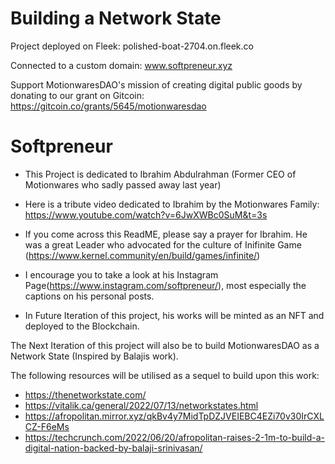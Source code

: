 # Building a Network State

Project deployed on Fleek: polished-boat-2704.on.fleek.co

Connected to a custom domain: www.softpreneur.xyz

Support MotionwaresDAO's mission of creating digital public goods by donating to our grant on Gitcoin: https://gitcoin.co/grants/5645/motionwaresdao

# Softpreneur

- This Project is dedicated to Ibrahim Abdulrahman (Former CEO of Motionwares who sadly passed away last year)

- Here is a tribute video dedicated to Ibrahim by the Motionwares Family: https://www.youtube.com/watch?v=6JwXWBc0SuM&t=3s

- If you come across this ReadME, please say a prayer for Ibrahim. He was a great Leader who advocated for the culture of Inifinite Game (https://www.kernel.community/en/build/games/infinite/)

- I encourage you to take a look at his Instagram Page(https://www.instagram.com/softpreneur/), most especially the captions on his personal posts. 

- In Future Iteration of this project, his works will be minted as an NFT and deployed to the Blockchain. 

The Next Iteration of this project will also be to build MotionwaresDAO as a Network State (Inspired by Balajis work). 

The following resources will be utilised as a sequel to build upon this work:
- https://thenetworkstate.com/
- https://vitalik.ca/general/2022/07/13/networkstates.html
- https://afropolitan.mirror.xyz/qkBv4y7MidTpDZJVEIEBC4EZi70v30IrCXLCZ-F6eMs
- https://techcrunch.com/2022/06/20/afropolitan-raises-2-1m-to-build-a-digital-nation-backed-by-balaji-srinivasan/



